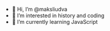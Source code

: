 - 👋 Hi, I’m @maksliudva
- 👀 I’m interested in history and coding
- 🌱 I’m currently learning JavaScript

<!---
maksliudva/maksliudva is a ✨ special ✨ repository because its `README.md` (this file) appears on your GitHub profile.
You can click the Preview link to take a look at your changes.
--->
